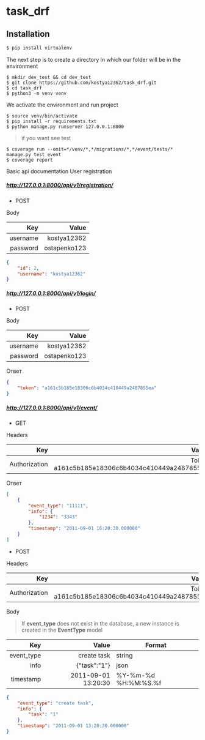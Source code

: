 # task_drf

## Installation
```bash
$ pip install virtualenv
```

The next step is to create a directory in which our folder will be in the environment
```linux
$ mkdir dev_test && cd dev_test
$ git clone https://github.com/kostya12362/task_drf.git
$ cd task_drf
$ python3 -m venv venv
```
We activate the environment and run project
```linux
$ source venv/bin/activate
$ pip install -r requirements.txt
$ python manage.py runserver 127.0.0.1:8000
```
> if you want see test
```linux
$ coverage run --omit=*/venv/*,*/migrations/*,*/event/tests/* manage.py test event
$ coverage report
```

Basic api documentation
  User registration

##### http://127.0.0.1:8000/api/v1/registration/ </br>
* POST <br/>

Body <br/>

| Key | Value |
|-:|-:|
| username | kostya12362 |
| password | ostapenko123 |
```json
{
    "id": 2,
    "username": "kostya12362"
}
```


##### http://127.0.0.1:8000/api/v1/login/ <br/>
* POST <br/>

Body <br/>

| Key | Value |
|-:|-:|
| username | kostya12362 |
| password | ostapenko123 |

Ответ
```json
{
    "token": "a161c5b185e18306c6b4034c410449a2487855ea"
}
```


##### http://127.0.0.1:8000/api/v1/event/ <br/>
* GET <br/>

Headers <br/>

| Key | Value |
|-:|-:|
| Authorization | Token a161c5b185e18306c6b4034c410449a2487855ea |

Ответ <br/>
```json
[
    {
        "event_type": "11111",
        "info": {
            "1234": "3343"
        },
        "timestamp": "2011-09-01 16:20:30.000000"
    }
]
```

* POST <br/>

Headers <br/>

| Key | Value |
|-:|-:|
| Authorization | Token a161c5b185e18306c6b4034c410449a2487855ea |

Body <br/>

> If __event_type__ does not exist in the database, a new instance is created in the __EventType__ model

| Key | Value | Format |
|-:|-:|-|
| event_type | create task | string |
| info | {"task":"1"} | json |
| timestamp | 2011-09-01 13:20:30 | %Y-%m-%d %H:%M:%S.%f |

```json 
{
    "event_type": "create task",
    "info": {
        "task": "1"
    },
    "timestamp": "2011-09-01 13:20:30.000000"
}
```


